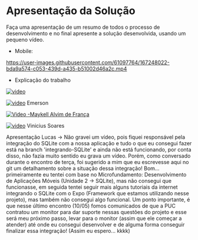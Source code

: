 # Apresentação da Solução

Faça uma apresentação de um resumo de todos o processo de desenvolvimento e no final apresente a solução desenvolvida, usando um pequeno vídeo.

- Mobile:


https://user-images.githubusercontent.com/61097764/167248022-bda9a574-c053-439d-a435-b51002d46a2c.mp4


- Explicação do trabalho


[![video](https://i9.ytimg.com/vi/lESesOVWiwg/mq2.jpg?sqp=CMT62JMG&rs=AOn4CLAmyfG1mwlfGKUs1Cl6FrXOzo68QQ)](https://youtu.be/lESesOVWiwg)

[![video](https://i9.ytimg.com/vi/lESesOVWiwg/mq2.jpg?sqp=CMT62JMG&rs=AOn4CLAmyfG1mwlfGKUs1Cl6FrXOzo68QQ)](https://youtu.be/ey6pb-gPug0) Emerson

[![Video -Maykell Alvim de França](https://i9.ytimg.com/vi/lESesOVWiwg/mq2.jpg?sqp=CMT62JMG&rs=AOn4CLAmyfG1mwlfGKUs1Cl6FrXOzo68QQ)](https://www.youtube.com/watch?v=h3-J6-YtbtY)

[![video](https://i9.ytimg.com/vi/lESesOVWiwg/mq2.jpg?sqp=CMT62JMG&rs=AOn4CLAmyfG1mwlfGKUs1Cl6FrXOzo68QQ)](https://youtu.be/MU3ieCpxjys) Vinicius Soares

Apresentação Lucas -> Não gravei um vídeo, pois fiquei responsável pela integração do SQLite com a nossa aplicação e tudo o que eu consegui fazer está na branch 'integrando-SQLite' e ainda não está funcionando, por conta disso, não fazia muito sentido eu grava um vídeo. Porém, como conversado durante o encontro de terça, foi sugerido a mim que eu escrevesse aqui no git um detalhamento sobre a situação dessa integração! Bom... primeiramente eu tentei com base no Microfundamento: Desenvolvimento de Aplicações Móveis (Unidade 2 -> SQLite), mas não consegui que funcionasse, em seguida tentei seguir mais alguns tutoriais da internet integrando o SQLite com o Expo (Framework que estamos utilizando nesse projeto), mas também não consegui algo funcional. Um ponto importante, é que nesse último encontro (10/05) fomos comunicados de que a PUC contratou um monitor para dar suporte nessas questões do projeto e esse será meu próximo passo, levar para o monitor (assim que ele começar a atender) até onde eu consegui desenvolver e de alguma forma conseguir finalizar essa integração! (Assim eu espero... kkkk)
